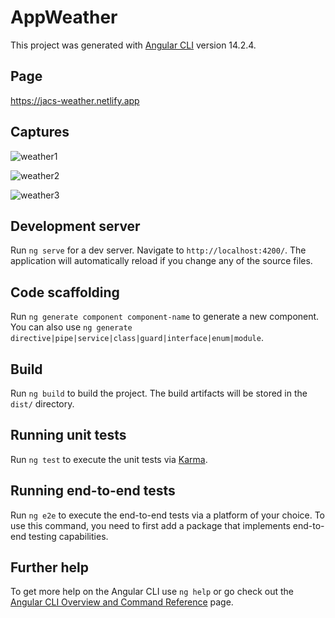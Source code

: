 # AppWeather

This project was generated with [Angular CLI](https://github.com/angular/angular-cli) version 14.2.4.

## Page
https://jacs-weather.netlify.app

## Captures
![weather1](https://github.com/alexcas20/AppWeather/assets/102688836/b7dbffcd-f6ea-4af0-9ff9-f6793d4bb76a)

![weather2](https://github.com/alexcas20/AppWeather/assets/102688836/5c787bc7-3476-4aed-9934-c35363645ca3)

![weather3](https://github.com/alexcas20/AppWeather/assets/102688836/a2473bba-f062-4363-bb49-c41ceff5e656)

## Development server

Run `ng serve` for a dev server. Navigate to `http://localhost:4200/`. The application will automatically reload if you change any of the source files.

## Code scaffolding

Run `ng generate component component-name` to generate a new component. You can also use `ng generate directive|pipe|service|class|guard|interface|enum|module`.

## Build

Run `ng build` to build the project. The build artifacts will be stored in the `dist/` directory.

## Running unit tests

Run `ng test` to execute the unit tests via [Karma](https://karma-runner.github.io).

## Running end-to-end tests

Run `ng e2e` to execute the end-to-end tests via a platform of your choice. To use this command, you need to first add a package that implements end-to-end testing capabilities.

## Further help

To get more help on the Angular CLI use `ng help` or go check out the [Angular CLI Overview and Command Reference](https://angular.io/cli) page.
